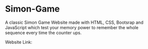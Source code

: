 # Simon-Game

A classic Simon Game Website made with HTML, CSS, Bootsrap and JavaScript which test your memory power to remember the whole sequence every time the counter ups.

Website Link: 
